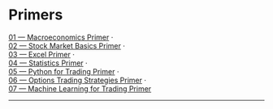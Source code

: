 # Primers
[01 — Macroeconomics Primer](./primers/primer01_macroeconomics/) ·  
[02 — Stock Market Basics Primer](./primers/primer02_stock_market_basics/) ·  
[03 — Excel Primer](./primers/primer03_excel/) ·  
[04 — Statistics Primer](./primers/primer04_statistics/) ·  
[05 — Python for Trading Primer](./primers/primer05_python_for_trading/) ·  
[06 — Options Trading Strategies Primer](./primers/primer06_options_trading_strategies/) ·  
[07 — Machine Learning for Trading Primer](./primers/primer07_machine_learning_for_trading/)

---
